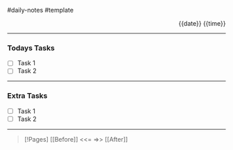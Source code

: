 #daily-notes #template 
<p align="right">{{date}} {{time}}</p><hr>

### Todays Tasks

- [ ] Task 1
- [ ] Task 2

---

### Extra Tasks

- [ ] Task 1
- [ ] Task 2

--- 

>[!Pages]
> [[Before]] <<= =>> [[After]]

